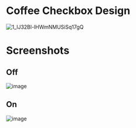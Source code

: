 # Coffee Checkbox Design

![1_lJ32Bl-lHWmNMUSiSq17gQ](https://user-images.githubusercontent.com/72864817/171863780-16f7afb7-32a5-4547-a427-23c8a8ed0524.png)

# Screenshots

## Off

![image](https://user-images.githubusercontent.com/72864817/181935649-00b20a38-4447-45d4-a1cb-f54b17f394e5.png)

## On

![image](https://user-images.githubusercontent.com/72864817/181935663-95238e0e-11c7-4853-9b01-db88c1b8bb79.png)
